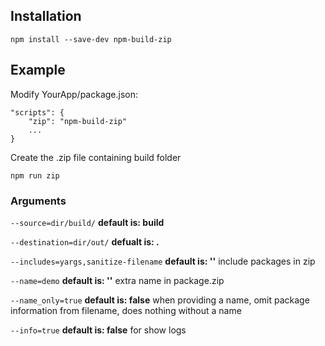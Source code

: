 ## Installation

`npm install --save-dev npm-build-zip`

## Example

Modify YourApp/package.json:

```
"scripts": {
    "zip": "npm-build-zip"
    ...
}
```

Create the .zip file containing build folder
```
npm run zip
```

### Arguments 
`--source=dir/build/` **default is: build**

`--destination=dir/out/` **defualt is: .**

`--includes=yargs,sanitize-filename` **default is: ''** include packages in zip

`--name=demo` **default is: ''** extra name in package.zip

`--name_only=true` **default is: false** when providing a name, omit package information from filename, does nothing without a name

`--info=true` **default is: false** for show logs
